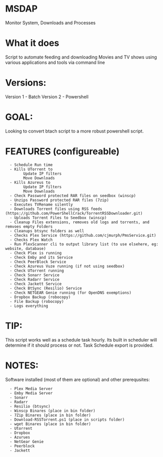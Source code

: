 # MSDAP
Monitor System, Downloads and Processes

# What it does
Script to automate feeding and downloading Movies and TV shows using various applications and tools via command line

# Versions:
  Version 1 - Batch
  Version 2 - Powershell

# GOAL:
Looking to convert btach script to a more robust powershell script. 


# FEATURES (configureable)
      - Schedule Run time
      - Kills UTorrent to
            Update IP filters
            Move Downloads
      - Kills Azureus to
            Update IP filters
            Move Downloads
      - Check Password protected RAR files on seedbox (winscp)
      - Unzips Password protected RAR files (7zip)
      - Executes TVRename silently
      - Downloads Torrent files using RSS feeds (https://github.com/PowerShellCrack/TorrentRSSDownloader.git)
      - Uploads Torrent Files to Seedbox (winscp)
      - Cleanup Files extensions, removes old logs and torrents, and remvoes empty Folders
      - Cleanups btsync folders as well
      - Checks Plex Service (https://github.com/cjmurph/PmsService.git)
      - Checks Plex Watch 
      - Run PlexScanner cli to output library list (to use elsehere, eg: website, database)
      - Check Plex is running
      - Check Emby and its Service
      - Check PeerBlock Service
      - Check Azureus Vuze running (if not using seedbox)
      - Check UTorrent running
      - Check Sonarr Service
      - Check Radarr Service
      - Check Jackett Service
      - Check BtSync (Resilio) Service
      - Check NETGEAR Genie running (for OpenDNS exemptions)
      - Dropbox Backup (robocopy)
      - File Backup (robocopy)
      - Logs everything

# TIP: 
This script works well as a schedule task hourly. Its built in scheduler will determine if it should process or not. Task Schedule export is provided.  

# NOTES: 
Software installed (most of them are optional) and other prerequsites:

      - Plex Media Server
      - Emby Media Server
      - Sonarr
      - Radarr
      - Resilio (btsync)
      - Winscp Binares (place in bin folder)
      - 7Zip Binares (place in bin folder)
      - Download-RSSTorrent.ps1 (place in scripts folder)
      - wget Binares (place in bin folder)
      - Utorrent
      - Dropbox
      - Azurues
      - NetGear Genie
      - Peerblock
      - Jackett

